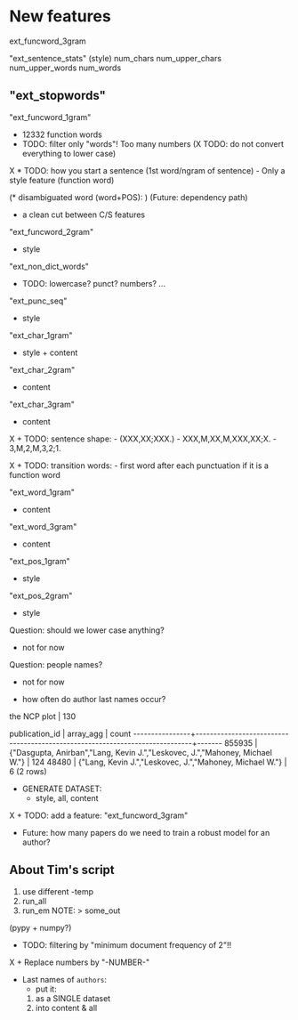 # New features

ext_funcword_3gram


  "ext_sentence_stats" (style)
   num_chars
   num_upper_chars
   num_upper_words
   num_words

  "ext_stopwords"
  - 

  "ext_funcword_1gram"
  - 12332 function words
  - TODO: filter only "words"! Too many numbers
  (X TODO: do not convert everything to lower case)

X * TODO: how you start a sentence (1st word/ngram of sentence)
    - Only a style feature (function word)

  (* disambiguated word (word+POS): )
  (Future: dependency path)

  * a clean cut between C/S features

  "ext_funcword_2gram"
  - style

  "ext_non_dict_words"
  - TODO: lowercase? punct? numbers? ...

  "ext_punc_seq"
  - style


  "ext_char_1gram"
  - style + content

  "ext_char_2gram"
  - content

  "ext_char_3gram"
  - content

X + TODO: sentence shape: 
      - (XXX,XX;XXX.)
      - XXX,M,XX,M,XXX,XX;X.
      - 3,M,2,M,3,2;1.

X + TODO: transition words:
      - first word after each punctuation if it is a function word


  "ext_word_1gram"
  - content

  "ext_word_3gram"
  - content

  "ext_pos_1gram"
  - style

  "ext_pos_2gram"
  - style

  Question: should we lower case anything?
  - not for now

  Question: people names?
  - not for now


  - how often do author last names occur?


  the NCP plot                      |  130

   publication_id |                                  array_agg                                  | count
  ----------------+-----------------------------------------------------------------------------+-------
           855935 | {"Dasgupta, Anirban","Lang, Kevin J.","Leskovec, J.","Mahoney, Michael W."} |   124
            48480 | {"Lang, Kevin J.","Leskovec, J.","Mahoney, Michael W."}                     |     6
  (2 rows)

  + GENERATE DATASET: 
      - style, all, content

X + TODO: add a feature: "ext_funcword_3gram"

  * Future: how many papers do we need to train a robust model for an author?

  ## About Tim's script
  1. use different -temp
  2. run_all 
  3. run_em
  NOTE: > some_out

  (pypy + numpy?)

  + TODO: filtering by "minimum document frequency of 2"!!

X + Replace numbers by "-NUMBER-"

  + Last names of `authors`: 
      - put it: 
      1. as a SINGLE dataset 
      2. into content & all